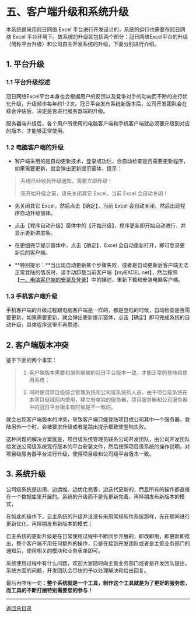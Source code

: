 # 五、客户端升级和系统升级

本系统是采用冠日网络 Excel 平台进行开发设计的，系统的运行也需要在冠日网络 Excel 平台环境下。故系统的升级就包括两个部分：冠日网络Excel平台的升级（简称平台升级）和公司自主开发系统的升级，下面分别进行介绍。

## 1. 平台升级

### 1.1 平台升级综述

冠日网络Excel平台本身也会根据用户的反馈以及竞争对手的动向而不断的进行优化升级，升级频率每年约1-2次。冠日平台发布系统新版本后，公司开发团队会在综合评估后，决定是否进行服务器端的升级。

服务器端升级后，各个用户所使用的电脑客户端和手机客户端就必须要升级到对应的版本，才能够正常使用。

### 1.2 电脑客户端的升级

- 客户端采用的是自动更新技术，登录成功后，会自动检查是否需要更新程序，如果需要更新，就会弹出更新提示窗体，提示：

> 系统已经收到升级通知，需要立即升级！
>
> 在开始升级之前，请先关闭其它 Excel，当前 Excel 会自动关闭！

- 先关闭其它 Excel，然后点击【确定】，当前 Excel 会自动关闭，然后出现程序自动升级窗体。

- 点击【程序自动升级】窗体中的【开始升级】，程序更新即开始自动进行，并显示更新进度条。

- 在更细完毕提示窗体中，点击【确定】，Excel 会自动重新打开，即可登录更新后的客户端。

- **特别提示：**当出现自动更新某个步骤失败，或者是自动更新后客户端无法正常登陆的情况时，请手动卸载当前客户端【myEXCEL.net】，然后按照【[一、电脑客户端的安装及登录](p1_sys_install_login_cp.md)】中的描述，重新下载和安装电脑客户端。

### 1.3 手机客户端升级

手机客户端的升级过程跟电脑客户端是一样的，都是登陆的时候，自动检查是否需要更新，如果需要更新，就会弹出更新提示窗体，点击【确定】即可完成系统的自动升级，具体程序这里不再赘述。

## 2. 客户端版本冲突

鉴于下面的两个事实：

> 1) 客户端版本需要和服务器端的冠日平台版本一致，才能正常的登陆和使用系统；
>
> 2) 同时使用项目级综合管理系统和公司级系统的人员，由于项目级系统在本项目局域网内使用，建立有单独的服务器，项目服务器和公司服务器中的冠日平台版本有时候是不一致的。

就会出现客户端版本的冲突，导致客户端只能登陆项目或公司其中一个服务器，登陆另外一个时，会被要求升级或者是跳出提示框致使登陆失败。

这种问题的解决方案就是，项目级系统管理员联系公司开发团队，由公司开发团队给发送公司级系统现行版本的平台安装文件，然后按照项目级系统的操作说明，对项目级服务器平台进行升级，使得项目级和公司级平台版本一致。

## 3. 系统升级

公司级系统是边用、边运维、边优化完善、边迭代更新的，而且所有的操作都直接在一个数据库里开展的。系统的升级而不是先更新完善，再择期发布新版本的模式，

在如此的操作下，自主系统的升级并没没有采用常规软件系统那样，先在期间进行更新优化，再择期发布新版本的模式；

自主系统的更新升级是在日常使用过程中不断同步开展的，即改即用，即更新即推出，整个客户端不用任何额外的操作，只是在接到开发团队或者是主管业务部门的通知后，使用相关的模块和业务表单即可。

系统使用过程中有什么问题，欢迎大家随时向主管业务部门或者是开发团队提出，系统方面的问题，开发团队会尽快的予以处理解决和给出回复。

最后再啰嗦一句：**整个系统就是一个工具，制作这个工具就是为了更好的服务您，而工具的不断打磨特别需要您的参与！**

------

[返回总目录](sys_user_manual.md)
